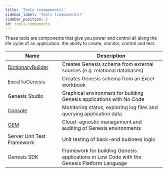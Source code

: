 ```yaml
---
title: 'Tools (components)'
sidebar_label: 'Tools (components)'
sidebar_position: 5
id: tools-components
---
```


These tools are components that give you power and control all along the life cycle of an application: the ability to create, monitor, control and test. 

| Name| Description|
|------------------------------------|--------------------|
| [DictionaryBuilder](/managing-applications/operate/on-the-host/helpful-commands/#dictionarybuilder) |  Creates Genesis schema from external sources (e.g. relational databases)        | 
| [ExcelToGenesis](/tutorials/excel-to-genesis/overview/) |  Creates Genesis schema from an Excel workbook        | 
| Genesis Studio | Graphical environment for building Genesis applications with No Code    |
| [Console](/managing-applications/operate/genesis-console/intro/) | Monitoring status, exploring log files and querying application data      |
| [GEM](/managing-applications/operate/genesis-environment-manager/intro/) | Cloud-agnostic management and auditing of Genesis environments |
| Server Unit Test Framework |  Unit testing of back-end business logic |
| Genesis SDK | Framework for building Genesis applications in Low Code with the Genesis Platform Language           | 